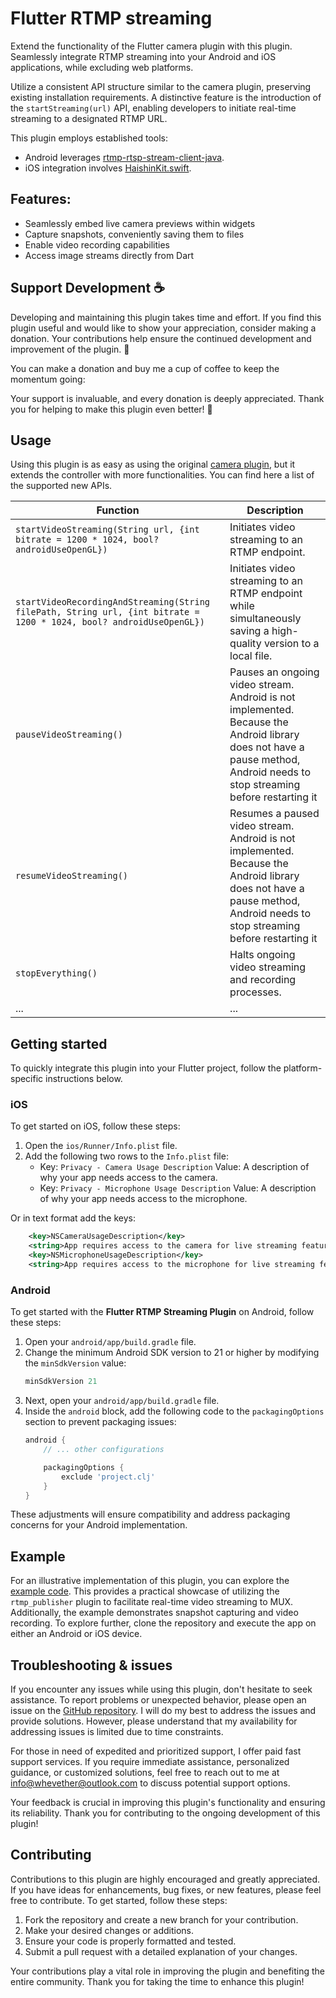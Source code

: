 # Flutter RTMP streaming

Extend the functionality of the Flutter camera plugin with this plugin. Seamlessly integrate RTMP streaming into your Android and iOS applications, while excluding web platforms.

Utilize a consistent API structure similar to the camera plugin, preserving existing installation requirements. A distinctive feature is the introduction of the `startStreaming(url)` API, enabling developers to initiate real-time streaming to a designated RTMP URL.

This plugin employs established tools:
- Android leverages [rtmp-rtsp-stream-client-java](https://github.com/pedroSG94/rtmp-rtsp-stream-client-java).
- iOS integration involves [HaishinKit.swift](https://github.com/shogo4405/HaishinKit.swift).

## Features:

- Seamlessly embed live camera previews within widgets
- Capture snapshots, conveniently saving them to files
- Enable video recording capabilities
- Access image streams directly from Dart

## Support Development ☕

Developing and maintaining this plugin takes time and effort. If you find this plugin useful and would like to show your appreciation, consider making a donation. Your contributions help ensure the continued development and improvement of the plugin. 🚀

You can make a donation and buy me a cup of coffee to keep the momentum going:

Your support is invaluable, and every donation is deeply appreciated. Thank you for helping to make this plugin even better! 🙏

## Usage

Using this plugin is as easy as using the original [camera plugin](https://pub.dev/packages/camera), but it extends the controller with more functionalities. You can find here a list of the supported new APIs.

| Function | Description |
|----------|-------------|
| `startVideoStreaming(String url, {int bitrate = 1200 * 1024, bool? androidUseOpenGL})` | Initiates video streaming to an RTMP endpoint. |
| `startVideoRecordingAndStreaming(String filePath, String url, {int bitrate = 1200 * 1024, bool? androidUseOpenGL})` | Initiates video streaming to an RTMP endpoint while simultaneously saving a high-quality version to a local file. |
| `pauseVideoStreaming()` | Pauses an ongoing video stream. Android is not implemented. Because the Android library does not have a pause method, Android needs to stop streaming before restarting it|
| `resumeVideoStreaming()` | Resumes a paused video stream. Android is not implemented. Because the Android library does not have a pause method, Android needs to stop streaming before restarting it|
| `stopEverything()` | Halts ongoing video streaming and recording processes. |
| ... | ... |

## Getting started

To quickly integrate this plugin into your Flutter project, follow the platform-specific instructions below.

### iOS

To get started on iOS, follow these steps:

1. Open the `ios/Runner/Info.plist` file.
2. Add the following two rows to the `Info.plist` file:
   - Key: `Privacy - Camera Usage Description`
     Value: A description of why your app needs access to the camera.
   - Key: `Privacy - Microphone Usage Description`
     Value: A description of why your app needs access to the microphone.

Or in text format add the keys:

```xml
    <key>NSCameraUsageDescription</key>
    <string>App requires access to the camera for live streaming feature.</string>
    <key>NSMicrophoneUsageDescription</key>
    <string>App requires access to the microphone for live streaming feature.</string>
```

### Android

To get started with the **Flutter RTMP Streaming Plugin** on Android, follow these steps:

1. Open your `android/app/build.gradle` file.
2. Change the minimum Android SDK version to 21 or higher by modifying the `minSdkVersion` value:
   ```groovy
   minSdkVersion 21
   ```
3. Next, open your `android/app/build.gradle` file.
4. Inside the `android` block, add the following code to the `packagingOptions` section to prevent packaging issues:
   ```groovy
   android {
       // ... other configurations

       packagingOptions {
           exclude 'project.clj'
       }
   }
    ```

These adjustments will ensure compatibility and address packaging concerns for your Android implementation.

## Example

For an illustrative implementation of this plugin, you can explore the [example code](https://github.com/whevether/flutter_rtmp_broadcastertree/master/example). This provides a practical showcase of utilizing the `rtmp_publisher` plugin to facilitate real-time video streaming to MUX. Additionally, the example demonstrates snapshot capturing and video recording. To explore further, clone the repository and execute the app on either an Android or iOS device.

## Troubleshooting & issues

If you encounter any issues while using this plugin, don't hesitate to seek assistance. To report problems or unexpected behavior, please open an issue on the [GitHub repository](https://github.com/whevether/flutter_rtmp_broadcaster). I will do my best to address the issues and provide solutions. However, please understand that my availability for addressing issues is limited due to time constraints.

For those in need of expedited and prioritized support, I offer paid fast support services. If you require immediate assistance, personalized guidance, or customized solutions, feel free to reach out to me at [info@whevether@outlook.com](mailto:whevether@outlook.com) to discuss potential support options.

Your feedback is crucial in improving this plugin's functionality and ensuring its reliability. Thank you for contributing to the ongoing development of this plugin!

## Contributing

Contributions to this plugin are highly encouraged and greatly appreciated. If you have ideas for enhancements, bug fixes, or new features, please feel free to contribute. To get started, follow these steps:

1. Fork the repository and create a new branch for your contribution.
2. Make your desired changes or additions.
3. Ensure your code is properly formatted and tested.
4. Submit a pull request with a detailed explanation of your changes.

Your contributions play a vital role in improving the plugin and benefiting the entire community. Thank you for taking the time to enhance this plugin!
